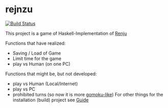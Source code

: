 # rejnzu
[![Build Status](https://travis-ci.org/sergey-jr/renju.svg?branch=master)](https://travis-ci.org/sergey-jr/renju)

This project is a game of Haskell-Implementation of [Renju](https://en.wikipedia.org/wiki/Renju)

Functions that have realized:
- Saving / Load of Game
- Limit time for the game
- play vs Human (on one PC)

Functions that might be, but not developed:
- play vs Human (Local/Internet)
- play vs PC
- prohibited turns (so now it is more [gomoku-like](https://en.wikipedia.org/wiki/Gomoku))
For other things for the installation (build) project see [Guide](Guide.md)